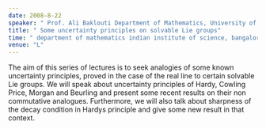 ```yaml
---
date: 2008-8-22
speaker: " Prof. Ali Baklouti Department of Mathematics, University of Sfax, Sfax, Tunisia"
title: " Some uncertainty principles on solvable Lie groups"
time: " department of mathematics indian institute of science, bangalore" 
venue: "L"
---
```

The aim of this series of lectures is to seek analogies of some known
uncertainty principles, proved in the case of the real line to certain
solvable Lie groups. We will speak about uncertainty principles of Hardy,
Cowling  Price, Morgan and Beurling and present some recent results on
their non  commutative analogues. Furthermore, we will also talk about
sharpness of the decay condition in Hardys principle and give some new
result in that context.
